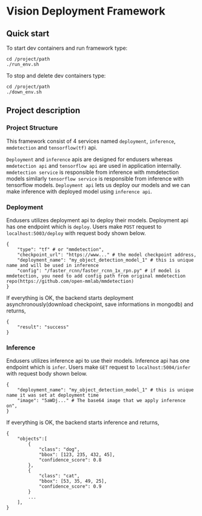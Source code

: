 # Vision Deployment Framework

## Quick start

To start dev containers and run framework type:
```
cd /project/path
./run_env.sh
```

To stop and delete dev containers type:
```
cd /project/path
./down_env.sh
```

## Project description
### Project Structure
This framework consist of 4 services named ```deployment```, ```inference```, ```mmdetection``` and ```tensorflow(tf)``` api. <br/>

```Deployment``` and ```inference``` apis are designed for endusers whereas ```mmdetection api``` and ```tensorflow api``` are used in application internally. ```mmdetection service``` is responsible from inference with mmdetection models similarly ```tensorflow service``` is responsible from inference with tensorflow models. ```Deployment api``` lets us deploy our models and we can make inference with deployed model using ```inference api```. 
### Deployment
Endusers utilizes deployment api to deploy their models. Deployment api has one endpoint which is ```deploy```.
Users make ```POST``` request to ```localhost:5003/deploy``` with request body shown below.
```
{
    "type": "tf" # or "mmdetection",
    "checkpoint_url": "https://www..." # the model checkpoint address,
    "deployment_name": "my_object_detection_model_1" # this is unique name and will be used in inference
    "config": "/faster_rcnn/faster_rcnn_1x_rpn.py" # if model is mmdetection, you need to add config path from original mmdetection repo(https://github.com/open-mmlab/mmdetection)
}
```
If everything is OK, the backend starts deployment asynchronously(download checkpoint, save informations in mongodb) and returns,
```
{
    "result": "success"
}
```
### Inference
Endusers utilizes inference api to use their models. Inference api has one endpoint which is ```infer```.
Users make ```GET``` request to ```localhost:5004/infer``` with request body shown below.
```
{
    "deployment_name": "my_object_detection_model_1" # this is unique name it was set at deployment time
    "image": "5aWDj..." # The base64 image that we apply inference on",
}
```
If everything is OK, the backend starts inference and returns,
```
{
    "objects":[
        {
            "class": "dog",
            "bbox": [123, 235, 432, 45],
            "confidence_score": 0.8
        },
        {
            "class": "cat",
            "bbox": [53, 35, 49, 25],
            "confidence_score": 0.9
        }
        ...
    ],
}
```